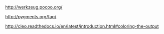 http://werkzeug.pocoo.org/
 
http://pygments.org/faq/

http://cleo.readthedocs.io/en/latest/introduction.html#coloring-the-output
